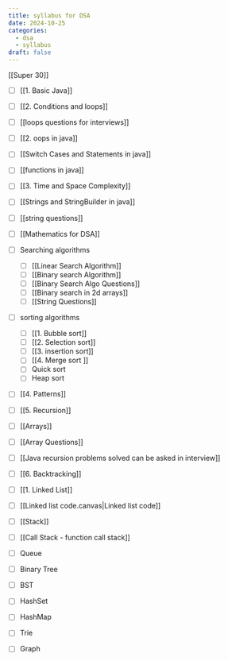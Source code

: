 ```yaml
---
title: syllabus for DSA
date: 2024-10-25
categories:
  - dsa
  - syllabus
draft: false
---
```

 

[[Super 30]]
- [ ] [[1. Basic Java]]
- [ ] [[2. Conditions and loops]]
- [ ] [[loops questions for interviews]]
- [ ] [[2. oops in java]]
- [ ] [[Switch Cases and Statements in java]]
- [ ] [[functions in java]]
- [ ] [[3. Time and Space Complexity]]
- [ ] [[Strings and StringBuilder in java]]
- [ ] [[string questions]]
- [ ] [[Mathematics for DSA]]
- [ ] Searching algorithms
	- [ ] [[Linear Search Algorithm]]
	- [ ] [[Binary search Algorithm]]
	- [ ] [[Binary Search Algo Questions]]
	- [ ] [[Binary search in 2d arrays]]
	- [ ] [[String Questions]]
- [ ] sorting algorithms
	- [ ] [[1. Bubble sort]]
	- [ ] [[2. Selection sort]]
	- [ ] [[3. insertion sort]] 
	- [ ] [[4. Merge sort ]]
	- [ ] Quick sort
	- [ ] Heap sort
- [ ] [[4. Patterns]]
- [ ] [[5. Recursion]]
- [ ] [[Arrays]]
- [ ] [[Array Questions]]
- [ ] [[Java recursion problems solved can be asked in interview]]
- [ ] [[6. Backtracking]]
- [ ] [[1. Linked List]]
- [ ] [[Linked list code.canvas|Linked list code]]
- [ ] [[Stack]]
- [ ] [[Call Stack - function call stack]]
- [ ] Queue
- [ ] Binary Tree
- [ ] BST
- [ ] HashSet
- [ ] HashMap
- [ ] Trie
- [ ] Graph


